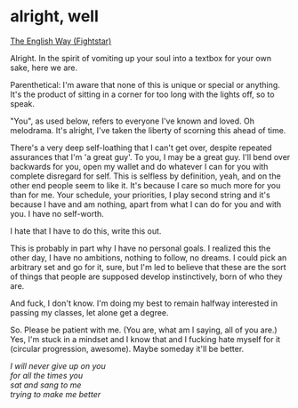 # alright, well

[The English Way (Fightstar)](http://exigraff.com/blog/wp-content/uploads/2010/03/03-Fightstar-The-English-Way.mp3)

Alright. In the spirit of vomiting up your soul into a textbox for your own sake, here we are.

Parenthetical: I'm aware that none of this is unique or special or anything. It's the product of sitting in a corner for too long with the lights off, so to speak.

"You", as used below, refers to everyone I've known and loved. Oh melodrama. It's alright, I've taken the liberty of scorning this ahead of time.

There's a very deep self-loathing that I can't get over, despite repeated assurances that I'm 'a great guy'. To you, I may be a great guy. I'll bend over backwards for you, open my wallet and do whatever I can for you with complete disregard for self. This is selfless by definition, yeah, and on the other end people seem to like it. It's because I care so much more for you than for me. Your schedule, your priorities, I play second string and it's because I have and am nothing, apart from what I can do for you and with you. I have no self-worth.

I hate that I have to do this, write this out.

This is probably in part why I have no personal goals. I realized this the other day, I have no ambitions, nothing to follow, no dreams. I could pick an arbitrary set and go for it, sure, but I'm led to believe that these are the sort of things that people are supposed develop instinctively, born of who they are.

And fuck, I don't know. I'm doing my best to remain halfway interested in passing my classes, let alone get a degree.

So. Please be patient with me. (You are, what am I saying, all of you are.) Yes, I'm stuck in a mindset and I know that and I fucking hate myself for it (circular progression, awesome). Maybe someday it'll be better.

_I will never give up on you_\
_for all the times you_\
_sat and sang to me_\
_trying to make me better_
